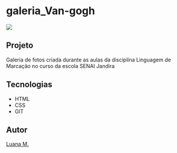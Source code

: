 # galeria_Van-gogh

![](preview.png)

## Projeto

Galeria de fotos criada durante as aulas da disciplína Linguagem de Marcação no curso da escola SENAI Jandira

## Tecnologias
* HTML
* CSS
* GIT

## Autor
[Luana M.](https://www.linkedin.com/in/luana-mariana-a78a1b30b/)